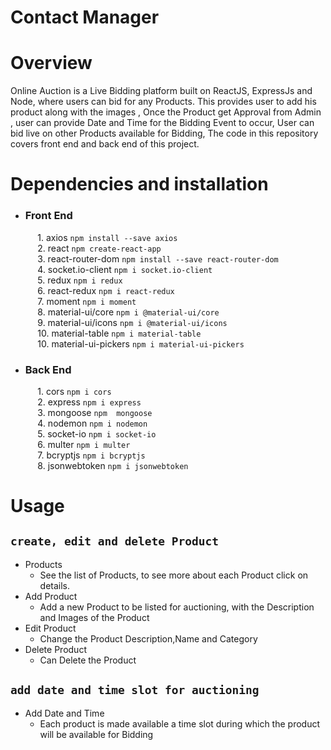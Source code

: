 # Contact Manager

# Overview
Online Auction is a Live Bidding platform built on ReactJS, ExpressJs and Node, where users can bid for any Products. This provides user to add his product along with the images , Once the Product get Approval from Admin , user can provide Date and Time for the Bidding Event to occur, User can bid live on other Products available for Bidding, The code in this repository covers front end and back end of this project.

# Dependencies and installation
*  ### Front End ###
&nbsp;&nbsp;&nbsp;&nbsp;&nbsp;&nbsp;&nbsp;&nbsp;&nbsp;&nbsp; 1. axios `npm install --save axios`<br/>
&nbsp;&nbsp;&nbsp;&nbsp;&nbsp;&nbsp;&nbsp;&nbsp;&nbsp;&nbsp; 2. react `npm create-react-app`<br/>
&nbsp;&nbsp;&nbsp;&nbsp;&nbsp;&nbsp;&nbsp;&nbsp;&nbsp;&nbsp; 3. react-router-dom `npm install --save react-router-dom`<br/>
&nbsp;&nbsp;&nbsp;&nbsp;&nbsp;&nbsp;&nbsp;&nbsp;&nbsp;&nbsp; 4. socket.io-client `npm i socket.io-client`<br/>
&nbsp;&nbsp;&nbsp;&nbsp;&nbsp;&nbsp;&nbsp;&nbsp;&nbsp;&nbsp; 5. redux `npm i redux`<br/>
&nbsp;&nbsp;&nbsp;&nbsp;&nbsp;&nbsp;&nbsp;&nbsp;&nbsp;&nbsp; 6. react-redux `npm i react-redux`<br/>
&nbsp;&nbsp;&nbsp;&nbsp;&nbsp;&nbsp;&nbsp;&nbsp;&nbsp;&nbsp; 7. moment `npm i moment`<br/>
&nbsp;&nbsp;&nbsp;&nbsp;&nbsp;&nbsp;&nbsp;&nbsp;&nbsp;&nbsp; 8. material-ui/core `npm i @material-ui/core`<br/>
&nbsp;&nbsp;&nbsp;&nbsp;&nbsp;&nbsp;&nbsp;&nbsp;&nbsp;&nbsp; 9. material-ui/icons `npm i @material-ui/icons`<br/>
&nbsp;&nbsp;&nbsp;&nbsp;&nbsp;&nbsp;&nbsp;&nbsp;&nbsp;&nbsp; 10. material-table `npm i material-table`<br/>
&nbsp;&nbsp;&nbsp;&nbsp;&nbsp;&nbsp;&nbsp;&nbsp;&nbsp;&nbsp; 10. material-ui-pickers `npm i material-ui-pickers`<br/>

*  ### Back End ###
&nbsp;&nbsp;&nbsp;&nbsp;&nbsp;&nbsp;&nbsp;&nbsp;&nbsp;&nbsp; 1. cors `npm i cors`<br/>
&nbsp;&nbsp;&nbsp;&nbsp;&nbsp;&nbsp;&nbsp;&nbsp;&nbsp;&nbsp; 2. express `npm i express`<br/>
&nbsp;&nbsp;&nbsp;&nbsp;&nbsp;&nbsp;&nbsp;&nbsp;&nbsp;&nbsp; 3. mongoose `npm  mongoose`<br/>
&nbsp;&nbsp;&nbsp;&nbsp;&nbsp;&nbsp;&nbsp;&nbsp;&nbsp;&nbsp; 4. nodemon `npm i nodemon`<br/>
&nbsp;&nbsp;&nbsp;&nbsp;&nbsp;&nbsp;&nbsp;&nbsp;&nbsp;&nbsp; 5. socket-io `npm i socket-io`<br/>
&nbsp;&nbsp;&nbsp;&nbsp;&nbsp;&nbsp;&nbsp;&nbsp;&nbsp;&nbsp; 6. multer `npm i multer`<br/>
&nbsp;&nbsp;&nbsp;&nbsp;&nbsp;&nbsp;&nbsp;&nbsp;&nbsp;&nbsp; 7. bcryptjs `npm i bcryptjs`<br/>
&nbsp;&nbsp;&nbsp;&nbsp;&nbsp;&nbsp;&nbsp;&nbsp;&nbsp;&nbsp; 8. jsonwebtoken `npm i jsonwebtoken`<br/>

# Usage
## `create, edit and delete Product` ##

* Products
  * See the list of Products, to see more about each Product click on details.
* Add Product
  * Add a new Product to be listed for auctioning, with the Description and Images of the Product
* Edit Product
  * Change the Product Description,Name and Category
* Delete Product
  * Can Delete the Product
  
## `add date and time slot for auctioning` ##
* Add Date and Time
  * Each product is made available a time slot during which the product will be available for Bidding
  
  



